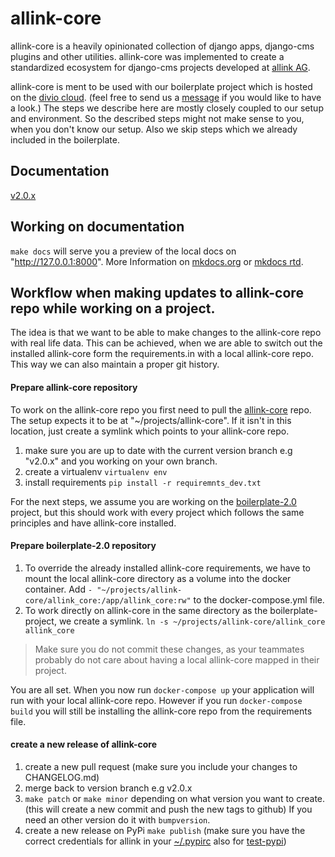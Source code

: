 # allink-core
allink-core is a heavily opinionated collection of django apps, django-cms plugins and other utilities. allink-core was implemented to create a standardized ecosystem for django-cms projects developed at [allink AG](https://www.allink.ch). 

allink-core is ment to be used with our boilerplate project which is hosted on the [divio cloud](https://www.divio.com/en/). (feel free to send us a [message](mailto:itcrowd@allink.ch) if you would like to have a look.)
The steps we describe here are mostly closely coupled to our setup and environment. So the described steps might not make sense to you, when you don't know our setup. Also we skip steps which we already included in the boilerplate.

## Documentation
[v2.0.x](http://allink-core.readthedocs.io/en/v2.0.x/)

## Working on documentation
`make docs` will serve you a preview of the local docs on "http://127.0.0.1:8000". More Information on [mkdocs.org](http://www.mkdocs.org/) or [mkdocs rtd](https://mkdocs.readthedocs.io/en/stable/).

## Workflow when making updates to allink-core repo while working on a project.
The idea is that we want to be able to make changes to the allink-core repo with real life data. This can be achieved, when we are able to switch out the installed allink-core form the requirements.in with a local allink-core repo. This way we can also maintain a proper git history.

#### Prepare allink-core repository 
To work on the allink-core repo you first need to pull the [allink-core](https://github.com/allink/allink-core) repo. The setup expects it to be at "~/projects/allink-core". If it isn't in this location, just create a symlink which points to your allink-core repo.

1. make sure you are up to date with the current version branch e.g "v2.0.x" and you working on your own branch.
2. create a virtualenv `virtualenv env`
3. install requirements `pip install -r requiremnts_dev.txt`

For the next steps, we assume you are working on the [boilerplate-2.0](https://github.com/allink/boilerplate-2.0) project, but this should work with every project which follows the same principles and have allink-core installed.

#### Prepare boilerplate-2.0 repository
1. To override the already installed allink-core requirements, we have to mount the local allink-core directory as a volume into the docker container. Add `- "~/projects/allink-core/allink_core:/app/allink_core:rw"` to the docker-compose.yml file.
2. To work directly on allink-core in the same directory as the boilerplate-project, we create a symlink. `ln -s ~/projects/allink-core/allink_core allink_core`

> Make sure you do not commit these changes, as your teammates probably do not care about having a local allink-core mapped in their project.
  
You are all set. When you now run `docker-compose up` your application will run with your local allink-core repo. However if you run `docker-compose build` you will still be installing the allink-core repo from the requirements file.

#### create a new release of allink-core
1. create a new pull request (make sure you include your changes to CHANGELOG.md)
2. merge back to version branch e.g v2.0.x
3. `make patch` or `make minor` depending on what version you want to create. (this will create a new commit and push the new tags to github) If you need an other version do it with `bumpversion`.
4. create a new release on PyPi `make publish` (make sure you have the correct credentials for allink in your [~/.pypirc](https://docs.python.org/3.3/distutils/packageindex.html#the-pypirc-file) also for [test-pypi](https://packaging.python.org/guides/using-testpypi/#setting-up-testpypi-in-pypirc))